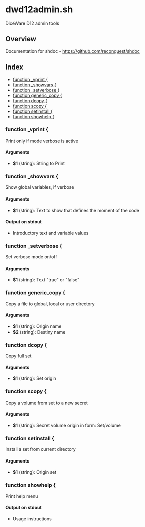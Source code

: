 # dwd12admin.sh

DiceWare D12 admin tools

## Overview

Documentation for shdoc - https://github.com/reconquest/shdoc

## Index

* [function _vprint {](#function-_vprint-)
* [function _showvars {](#function-_showvars-)
* [function _setverbose {](#function-_setverbose-)
* [function generic_copy {](#function-generic_copy-)
* [function dcopy {](#function-dcopy-)
* [function scopy {](#function-scopy-)
* [function setinstall {](#function-setinstall-)
* [function showhelp {](#function-showhelp-)

### function _vprint {

Print only if mode verbose is active

#### Arguments

* **$1** (string): String to Print

### function _showvars {

Show global variables, if verbose

#### Arguments

* **$1** (string): Text to show that defines the moment of the code

#### Output on stdout

* Introductory text and variable values

### function _setverbose {

Set verbose mode on/off

#### Arguments

* **$1** (string): Text "true" or "false"

### function generic_copy {

Copy a file to global, local or user directory

#### Arguments

* **$1** (string): Origin name
* **$2** (string): Destiny name

### function dcopy {

Copy full set

#### Arguments

* **$1** (string): Set origin

### function scopy {

Copy a volume from set to a new secret

#### Arguments

* **$1** (string): Secret volume origin in form: Set/volume

### function setinstall {

Install a set from current directory

#### Arguments

* **$1** (string): Origin set

### function showhelp {

Print help menu

#### Output on stdout

* Usage instructions

